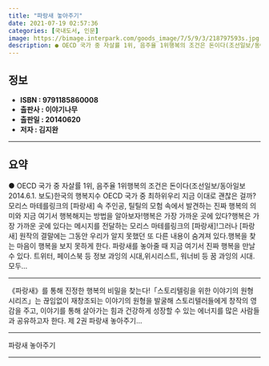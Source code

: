 ```yaml
---
title: "파랑새 놓아주기"
date: 2021-07-19 02:57:36
categories: [국내도서, 인문]
image: https://bimage.interpark.com/goods_image/7/5/9/3/218797593s.jpg
description: ● OECD 국가 중 자살률 1위, 음주율 1위행복의 조건은 돈이다(조선일보/동아일보 2014.6.1. 보도)한국의 행복지수 OECD 국가 중 최하위우리 지금 이대로 괜찮은 걸까? 모리스 마테를링크의 [파랑새] 속 주인공, 틸틸의 모험 속에서 발견하는 진짜 행복의 의미와 지금 여기서
---
```


## **정보**

- **ISBN : 9791185860008**
- **출판사 : 이야기나무**
- **출판일 : 20140620**
- **저자 : 김지완**

------



## **요약**

●  OECD 국가 중 자살률 1위, 음주율 1위행복의 조건은 돈이다(조선일보/동아일보 2014.6.1. 보도)한국의 행복지수 OECD 국가 중 최하위우리 지금 이대로 괜찮은 걸까? 모리스 마테를링크의 [파랑새] 속 주인공, 틸틸의 모험 속에서 발견하는 진짜 행복의 의미와 지금 여기서 행복해지는 방법을 알아보자!행복은 가장 가까운 곳에 있다?행복은 가장 가까운 곳에 있다는 메시지를 전달하는 모리스 마테를링크의 [파랑새]!그러나 [파랑새] 원작의 결말에는 그동안 우리가 알지 못했던 또 다른 내용이 숨겨져 있다.행복을 찾는 마음이 행복을 보지 못하게 한다. 파랑새를 놓아줄 때 지금 여기서 진짜 행복을 만날 수 있다. 트위터, 페이스북 등 정보 과잉의 시대,위시리스트, 워너비 등 꿈 과잉의 시대.모두...

------

《파랑새》를 통해 진정한 행복의 비밀을 찾는다!「스토리텔링을 위한 이야기의 원형 시리즈」는 끊임없이 재창조되는 이야기의 원형을 발굴해 스토리텔러들에게 창작의 영감을 주고, 이야기를 통해 살아가는 힘과 건강하게 성장할 수 있는 에너지를 많은 사람들과 공유하고자 한다. 제 2권 파랑새 놓아주기... 

------


파랑새 놓아주기 

------


